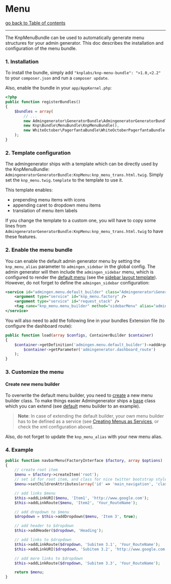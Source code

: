 # Menu

[go back to Table of contents][back-to-index]

-----

The KnpMenuBundle can be used to automatically generate menu structures for your admin generator.
This doc describes the installation and configuration of the menu bundle.

### 1. Installation

To install the bundle, simply add `"knplabs/knp-menu-bundle": ">1.0,<2.2"` to your `composer.json`
and run a `composer update`. 

Also, enable the bundle in your `app/AppKernel.php`:
```php
<?php
public function registerBundles()
{
    $bundles = array(
        // ...
        new Admingenerator\GeneratorBundle\AdmingeneratorGeneratorBundle($this),
        new Knp\Bundle\MenuBundle\KnpMenuBundle(),
        new WhiteOctober\PagerfantaBundle\WhiteOctoberPagerfantaBundle(),
    );
}
```

### 2. Template configuration

The admingenerator ships with a template which can be directly used by the KnpMenuBundle:
`AdmingeneratorGeneratorBundle:KnpMenu:knp_menu_trans.html.twig`. Simply set the `knp_menu.twig.template` to 
the template to use it.

This template enables:

* prepending menu items with icons
* appending caret to dropdown menu items
* translation of menu item labels

If you change the template to a custom one, you will have to copy some lines from 
`AdmingeneratorGeneratorBundle:KnpMenu:knp_menu_trans.html.twig` to have these features.

### 2. Enable the menu bundle

You can enable the default admin generator menu by setting the `knp_menu_alias` parameter to `admingen_sidebar` in the global config. 
The admin generator will then include the `admingen_sidebar` menu, which is configured to render the 
[default menu][default-builder] (see the [sidebar layout template][sidebar-layout]). However, do not forget to 
define the `admingen_sidebar` configuration:

```xml
<service id="admingen.menu.default_builder" class="Admingenerator\GeneratorBundle\Menu\DefaultMenuBuilder">
    <argument type="service" id="knp_menu.factory" />
    <argument type="service" id="request_stack" />
    <tag name="knp_menu.menu_builder" method="sidebarMenu" alias="admingen_sidebar" />
</service>
```

You will also need to add the following line in your bundles Extension file (to configure the dashboard route):
```php
public function load(array $configs, ContainerBuilder $container)
{
    $container->getDefinition('admingen.menu.default_builder')->addArgument(
        $container->getParameter('admingenerator.dashboard_route')
    );
}
```

### 3. Customize the menu

#### Create new menu builder

To overwrite the default menu builder, you need to [create][create-builder] a new menu builder class. 
To make things easier Admingenerator ships a [base][extend-builder] class which you can extend 
(see [default][default-builder] menu builder to an example).

> **Note**: In case of extending the default builder, your own menu builder has to be defined as a 
service (see [Creating Menus as Services][create-service-builder], or check the xml configuration above).

Also, do not forget to update the `knp_menu_alias` with your new menu alias.

### 4. Example

```php
public function navbarMenu(FactoryInterface $factory, array $options)
{
    // create root item
    $menu = $factory->createItem('root');
    // set id for root item, and class for nice twitter bootstrap style
    $menu->setChildrenAttributes(array('id' => 'main_navigation', 'class' => 'nav navbar-nav'));

    // add links $menu
    $this->addLinkURI($menu, 'Item1', 'http://www.google.com');
    $this->addLinkRoute($menu, 'Item2', 'Your_RouteName');

    // add dropdown to $menu
    $dropdown = $this->addDropdown($menu, 'Item 3', true);

    // add header to $dropdown
    $this->addHeader($dropdown, 'Heading');

    // add links to $dropdown
    $this->addLinkRoute($dropdown, 'Subitem 3.1', 'Your_RouteName');
    $this->addLinkURI($dropdown, 'Subitem 3.2', 'http://www.google.com');

    // add more links to $dropdown
    $this->addLinkRoute($dropdown, 'Subitem 3.3', 'Your_RouteName');

    return $menu;
}
```

[back-to-index]: ../documentation.md
[sidebar-layout]: https://github.com/symfony2admingenerator/GeneratorBundle/blob/master/Resources/views/Sidebar/layout.html.twig
[default-builder]: https://github.com/symfony2admingenerator/AdmingeneratorGeneratorBundle/blob/master/Menu/DefaultMenuBuilder.php

[create-builder]: https://github.com/KnpLabs/KnpMenuBundle/blob/master/Resources/doc/index.md#method-a-the-easy-way-yay
[create-service-builder]: https://github.com/KnpLabs/KnpMenuBundle/blob/master/Resources/doc/menu_service.md
[extend-builder]: https://github.com/symfony2admingenerator/AdmingeneratorGeneratorBundle/blob/master/Menu/AdmingeneratorMenuBuilder.php
